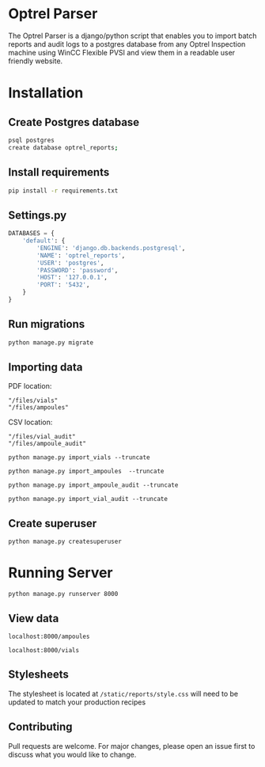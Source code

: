 # Optrel Parser
The Optrel Parser is a django/python script that enables you to import batch reports and audit logs to a postgres database from any Optrel Inspection machine using WinCC Flexible PVSI and view them in a readable user friendly website.

# Installation
## Create Postgres database
```bash
psql postgres
create database optrel_reports;
```
## Install requirements
```bash
pip install -r requirements.txt
```

## Settings.py

```python
DATABASES = {
    'default': {
        'ENGINE': 'django.db.backends.postgresql',
        'NAME': 'optrel_reports',
        'USER': 'postgres',
        'PASSWORD': 'password',
        'HOST': '127.0.0.1',
        'PORT': '5432',
    }
}
```

## Run migrations
```bash
python manage.py migrate
```

## Importing data

PDF location:
```
"/files/vials"
"/files/ampoules"
```
CSV location:
```
"/files/vial_audit"
"/files/ampoule_audit"
```
```
python manage.py import_vials --truncate

python manage.py import_ampoules  --truncate

python manage.py import_ampoule_audit --truncate

python manage.py import_vial_audit --truncate
```

## Create superuser
```
python manage.py createsuperuser
```
# Running Server
```
python manage.py runserver 8000
```
## View data
```
localhost:8000/ampoules

localhost:8000/vials
```
## Stylesheets 
The stylesheet is located at ``` /static/reports/style.css ``` will need to be updated to match your production recipes
## Contributing
Pull requests are welcome. For major changes, please open an issue first to discuss what you would like to change.